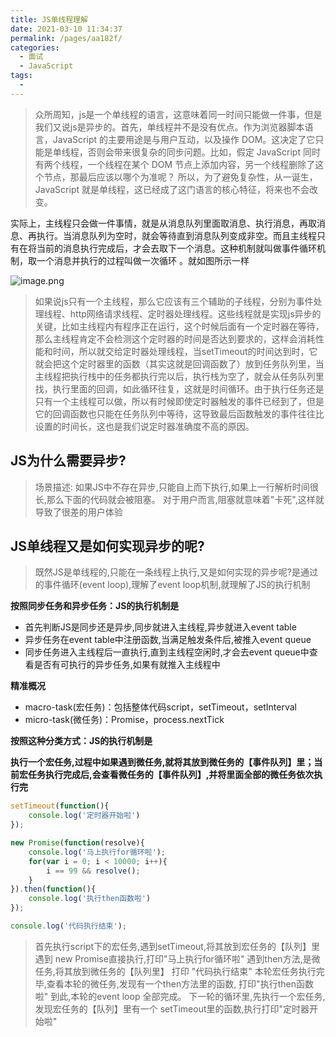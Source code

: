 ```yaml
---
title: JS单线程理解
date: 2021-03-10 11:34:37
permalink: /pages/aa182f/
categories:
  - 面试
  - JavaScript
tags:
  - 
---
```


> 众所周知，js是一个单线程的语言，这意味着同一时间只能做一件事，但是我们又说js是异步的。首先，单线程并不是没有优点。作为浏览器脚本语言，JavaScript 的主要用途是与用户互动，以及操作 DOM。这决定了它只能是单线程，否则会带来很复杂的同步问题。比如，假定 JavaScript 同时有两个线程，一个线程在某个 DOM 节点上添加内容，另一个线程删除了这个节点，那最后应该以哪个为准呢？ 所以，为了避免复杂性，从一诞生，JavaScript 就是单线程，这已经成了这门语言的核心特征，将来也不会改变。

实际上，主线程只会做一件事情，就是从消息队列里面取消息、执行消息，再取消息、再执行。当消息队列为空时，就会等待直到消息队列变成非空。而且主线程只有在将当前的消息执行完成后，才会去取下一个消息。这种机制就叫做事件循环机制，取一个消息并执行的过程叫做一次循环 。就如图所示一样

![image.png](https://images.dbabox.ltd/images/2021/03/10/image.png)

> 如果说js只有一个主线程，那么它应该有三个辅助的子线程，分别为事件处理线程、http网络请求线程、定时器处理线程。这些线程就是实现js异步的关键，比如主线程内有程序正在运行，这个时候后面有一个定时器在等待，那么主线程肯定不会检测这个定时器的时间是否达到要求的，这样会消耗性能和时间，所以就交给定时器处理线程，当setTimeout的时间达到时，它就会把这个定时器里的函数（其实这就是回调函数了）放到任务队列里，当主线程把执行栈中的任务都执行完以后，执行栈为空了，就会从任务队列里找，执行里面的回调，如此循环往复，这就是时间循环。由于执行任务还是只有一个主线程可以做，所以有时候即使定时器触发的事件已经到了，但是它的回调函数也只能在任务队列中等待，这导致最后函数触发的事件往往比设置的时间长，这也是我们说定时器准确度不高的原因。

## JS为什么需要异步?

>场景描述:
如果JS中不存在异步,只能自上而下执行,如果上一行解析时间很长,那么下面的代码就会被阻塞。
对于用户而言,阻塞就意味着"卡死",这样就导致了很差的用户体验

## JS单线程又是如何实现异步的呢?

> 既然JS是单线程的,只能在一条线程上执行,又是如何实现的异步呢?是通过的事件循环(event loop),理解了event loop机制,就理解了JS的执行机制

**按照同步任务和异步任务：JS的执行机制是**

- 首先判断JS是同步还是异步,同步就进入主线程,异步就进入event table
- 异步任务在event table中注册函数,当满足触发条件后,被推入event queue
- 同步任务进入主线程后一直执行,直到主线程空闲时,才会去event queue中查看是否有可执行的异步任务,如果有就推入主线程中

**精准概况**

- macro-task(宏任务)：包括整体代码script，setTimeout，setInterval
- micro-task(微任务)：Promise，process.nextTick

**按照这种分类方式：JS的执行机制是**

**执行一个宏任务,过程中如果遇到微任务,就将其放到微任务的【事件队列】里；当前宏任务执行完成后,会查看微任务的【事件队列】,并将里面全部的微任务依次执行完**

```javascript
setTimeout(function(){
    console.log('定时器开始啦')
});

new Promise(function(resolve){
    console.log('马上执行for循环啦');
    for(var i = 0; i < 10000; i++){
        i == 99 && resolve();
    }
}).then(function(){
    console.log('执行then函数啦')
});

console.log('代码执行结束');
```

> 首先执行script下的宏任务,遇到setTimeout,将其放到宏任务的【队列】里
遇到 new Promise直接执行,打印"马上执行for循环啦"
遇到then方法,是微任务,将其放到微任务的【队列里】
打印 "代码执行结束"
本轮宏任务执行完毕,查看本轮的微任务,发现有一个then方法里的函数, 打印"执行then函数啦"
到此,本轮的event loop 全部完成。
下一轮的循环里,先执行一个宏任务,发现宏任务的【队列】里有一个 setTimeout里的函数,执行打印"定时器开始啦"
